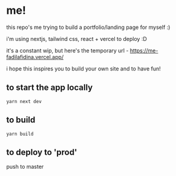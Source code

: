 # me!

this repo's me trying to build a portfolio/landing page for myself :)

i'm using nextjs, tailwind css, react + vercel to deploy :D

it's a constant wip, but here's the temporary url - https://me-fadilafidina.vercel.app/

i hope this inspires you to build your own site and to have fun!

## to start the app locally

`yarn next dev`

## to build

`yarn build`

## to deploy to 'prod'

push to master
